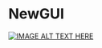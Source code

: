# NewGUI


[![IMAGE ALT TEXT HERE](https://youtu.be/H6GRl8mfYyY/0.jpg)](https://www.youtube.com/watch?v=3JZWzxAmqa4&feature=youtu.be)

